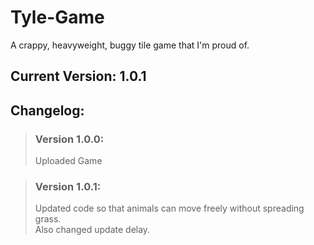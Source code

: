 # Tyle-Game
A crappy, heavyweight, buggy tile game that I'm proud of.

## Current Version: 1.0.1

## Changelog:
>### Version 1.0.0:
>Uploaded Game<br>

>### Version 1.0.1: 
>Updated code so that animals can move freely without spreading grass.<br>
>Also changed update delay.
